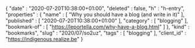 {
  "date" : "2020-07-20T10:38:00+01:00",
  "deleted" : false,
  "h" : "h-entry",
  "properties" : {
    "name" : [ "Why you should have a blog (and write in it)" ],
    "published" : [ "2020-07-20T10:38:00+01:00" ],
    "category" : [ "blogging" ],
    "bookmark-of" : [ "https://leportella.com/why-have-a-blog.html" ]
  },
  "kind" : "bookmarks",
  "slug" : "2020/07/so2uz",
  "tags" : [ "blogging" ],
  "client_id" : "https://indigenous.realize.be"
}
